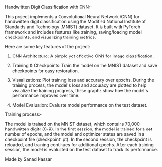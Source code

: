 Handwritten Digit Classification with CNN:-

This project implements a Convolutional Neural Network (CNN) for handwritten digit classification using the
Modified National Institute of Standards and Technology (MNIST) dataset. It is built with PyTorch framework and includes
features like training, saving/loading model checkpoints, and visualizing training metrics.




Here are some key features of the  project:

1. CNN Architecture: A simple yet effective CNN for image classification.

2. Training & Checkpoints: Train the model on the MNIST dataset and save checkpoints for easy restoration.

3. Visualizations: Plot training loss and accuracy over epochs. During the training process, the model's loss and
   accuracy are plotted to help visualize the training progress, these graphs show how the model's performance improves over time.

4. Model Evaluation: Evaluate model performance on the test dataset.


Training process:-

The model is trained on the MNIST dataset, which contains 70,000 handwritten digits (0-9). In the first session, the model
is trained for a set number of epochs, and the model and optimizer states are saved in a checkpoint file (checkpoint1.pt).
In the second session, the checkpoint is reloaded, and training continues for additional epochs. After each training session, the model
is evaluated on the test dataset to track its performance.


Made by Sanad Nassar
